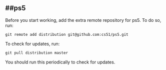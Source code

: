 
##ps5
-----
Before you start working, add the extra remote repository for ps5. To do so, run:

`git remote add distribution git@github.com:cs51/ps5.git`

To check for updates, run:

`git pull distribution master`

You should run this periodically to check for updates.